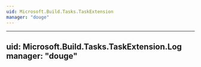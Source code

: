 ```yaml
---
uid: Microsoft.Build.Tasks.TaskExtension
manager: "douge"
---
```


---
uid: Microsoft.Build.Tasks.TaskExtension.Log
manager: "douge"
---
